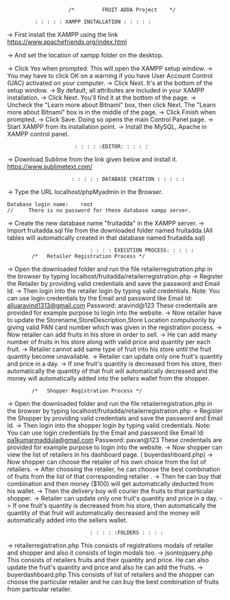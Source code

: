                        /*         FRUIT ADDA Project    */
		
			 : : : : : XAMPP INSTALLATION : : : : : 

-> First install the XAMPP using the link
		https://www.apachefriends.org/index.html

-> And set the location of xampp folder on the desktop.

-> Click Yes when prompted. This will open the XAMPP setup window.
-> You may have to click OK on a warning if you have User Account Control (UAC) activated on your computer.
-> Click Next. It's at the bottom of the setup window.
-> By default, all attributes are included in your XAMPP installation.
-> Click Next. You'll find it at the bottom of the page.
-> Uncheck the "Learn more about Bitnami" box, then click Next. The "Learn more about Bitnami" box is in the middle of     the page.
-> Click Finish when prompted.
-> Click Save. Doing so opens the main Control Panel page.
-> Start XAMPP from its installation point.
-> Install the MySQL, Apache in XAMPP control panel.


                       	  : : : : :EDITOR: : : : : 
-> Download Sublime from the link given below and install it.
			https://www.sublimetext.com/

                         : : : : : DATABASE CREATION : : : : : 
-> Type the URL localhost/phpMyadmin in the Browser.

	Database login name: 	root
	//     There is no password for these database xampp server.
-> Create the new database name "fruitadda" in the XAMPP server.
-> Import fruitadda.sql file from the downloaded folder named fruitadda.(All tables will automatically created in that     database named fruitadda.sql)


      		                   : : : : EXECUTION PROCESS: : : : : 
			/*   Retailer Registration Process */
-> Open the downloaded folder and run the file retailerregistration.php in the browser by typing
						localhost/fruitadda/retailerregistration.php
-> Register the Retailer by providing valid credentials and save the password and Email Id.
-> Then login into the retailer login by typing valid credentials.
    Note: You can use login credentials by the Email and password like
			Email Id: alluaravind1313@gmail.com
		                Password: aravind@123
 These credentails are provided for example purpose to login into the website.
-> Now retailer have to update the Storename,StoreDescription,Store Location compulsorily by giving valid PAN card     number which was given in the registration pocess.
-> Now retailer can add fruits in his store in order to sell.
-> He can add many number of fruits in his store along with valid price and quantity per each fruit.
-> Retailer cannot add same type of fruit into his store until the fruit quantity become unavailable.
-> Retailer can update only one fruit's quantity and price in a day.
-> If one fruit's quantity is decreased from his store, then automatically the quantity of that fruit will automatically     decreased and the money will automatically added into the sellers wallet from the shopper.

			/*   Shopper Registration Process */
-> Open the downloaded folder and run the file retailerregistration.php in the browser by typing
						localhost/fruitadda/retailerregistration.php
-> Register the Shopper by providing valid credentials and save the password and Email Id.
-> Then login into the shopper login by typing valid credentials.
    Note: You can use login credentials by the Email and password like
			Email Id: pa1kumarmaddula@gmail.com
		                Password: pavan@123
     These credentails are provided for example purpose to login into the website.
-> Now shopper can view the list of retailers in his dashboard page. ( buyerdashboard.php)
-> Now shopper can choose the retailer of his own choice from the list of retailers.
-> After choosing the retailer, he can choose the best combination of fruits from the list of that corresponding retailer .
-> Then he can buy that combination and then money ($100) will get automatically deducted from his wallet.
-> Then the delivery boy will courier the fruits to that particular shopper.
-> Retailer can update only one fruit's quantity and price in a day.
-> If one fruit's quantity is decreased from his store, then automatically the quantity of that fruit will automatically     decreased and the money will automatically added into the sellers wallet.

    
      		
      		                   : : : : :FOLDERS : : : : 
 -> retailerregistration.php
     This consists of registrations modals of retailer and shopper and also it consists of login modals too.
 -> jsontojquery.php
      This consists of retailers fruits and their quantity and price. He can also update the fruit's quantity and price and also he can add the fruits.
 -> buyerdashboard.php 
      This consists of list of retailers and the shopper can choose the particular retailer and he can buy the best combination      of fruits from particular retailer.



